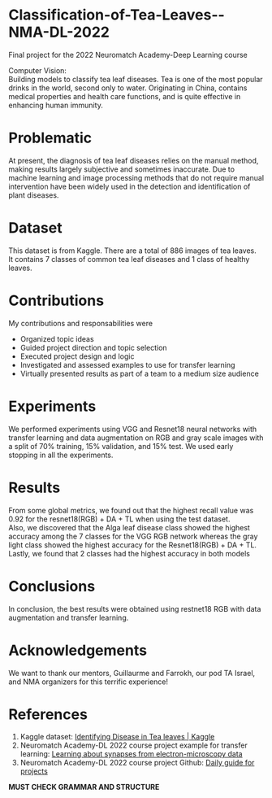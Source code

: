 # Classification-of-Tea-Leaves--NMA-DL-2022
Final project for the 2022 Neuromatch Academy-Deep Learning course

Computer Vision:
<br>
Building models to classify tea leaf diseases. Tea is one of the most popular drinks in the world, second only to water. Originating in China, contains medical properties and health care functions, and is quite effective in enhancing human immunity.

# Problematic

At present, the diagnosis of tea leaf diseases relies on the manual method, making results largely subjective and sometimes inaccurate.
Due to machine learning and image processing methods that do not require manual intervention have been widely used in the detection and identification of plant diseases.

# Dataset

This dataset is from Kaggle. There are a total of 886 images of tea leaves. 
<br>
It contains 7 classes of common tea leaf diseases and 1 class of healthy leaves.

# Contributions 

My contributions and responsabilities were 

* Organized topic ideas
* Guided project direction and topic selection
* Executed project design and logic 
* Investigated and assessed examples to use for transfer learning 
* Virtually presented results as part of a team to a medium size audience 

# Experiments

We performed experiments using VGG and Resnet18 neural networks with transfer learning and data augmentation on RGB and gray scale images with a split of 70% training, 15% validation, and 15% test. We used early stopping in all the experiments. 

# Results 

From some global metrics, we found out that the highest recall value was 0.92 for the resnet18(RGB) + DA + TL when using the test dataset. 
<br>
Also, we discovered that the Alga leaf disease class showed the highest accuracy among the 7 classes for the VGG RGB network whereas the gray light class showed the highest accuracy for the Resnet18(RGB) + DA + TL. 
<br>
Lastly, we found that 2 classes had the highest accuracy in both models

# Conclusions 

In conclusion, the best results were obtained using restnet18 RGB with data augmentation and transfer learning. 

# Acknowledgements 

We want to thank our mentors, Guillaurme and Farrokh, our pod TA Israel, and NMA organizers for this terrific experience!

# References 

1. Kaggle dataset: [Identifying Disease in Tea leaves | Kaggle](https://www.kaggle.com/datasets/shashwatwork/identifying-disease-in-tea-leafs)
2. Neuromatch Academy-DL 2022 course project example for transfer learning: [Learning about synapses from electron-microscopy data](https://deeplearning.neuromatch.io/projects/ComputerVision/slides.html)
3. Neuromatch Academy-DL 2022 course project Github: [Daily guide for projects](https://deeplearning.neuromatch.io/projects/docs/project_guidance.html)


**MUST CHECK GRAMMAR AND STRUCTURE**


